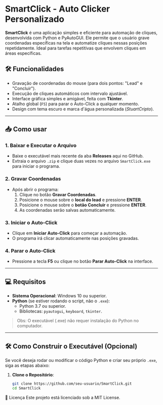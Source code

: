 # SmartClick - Auto Clicker Personalizado

**SmartClick** é uma aplicação simples e eficiente para automação de cliques, desenvolvida com Python e PyAutoGUI. Ele permite que o usuário grave coordenadas específicas na tela e automatize cliques nessas posições repetidamente. Ideal para tarefas repetitivas que envolvem cliques em áreas específicas.

## 🛠️ Funcionalidades

- Gravação de coordenadas do mouse (para dois pontos: "Lead" e "Concluir").
- Execução de cliques automáticos com intervalo ajustável.
- Interface gráfica simples e amigável, feita com **Tkinter**.
- Atalho global (`F5`) para parar o Auto-Click a qualquer momento.
- Design com tema escuro e marca d'água personalizada (*StuartCripto*).

---

## 📥 Como usar

### 1. **Baixar e Executar o Arquivo**
- Baixe o executável mais recente da aba **Releases** aqui no GitHub.
- Extraia o arquivo `.zip` e clique duas vezes no arquivo `SmartClick.exe` para iniciar o programa.

### 2. **Gravar Coordenadas**
- Após abrir o programa:
  1. Clique no botão **Gravar Coordenadas**.
  2. Posicione o mouse sobre o **local do lead** e pressione **ENTER**.
  3. Posicione o mouse sobre o **botão Concluir** e pressione **ENTER**.
  4. As coordenadas serão salvas automaticamente.

### 3. **Iniciar o Auto-Click**
- Clique em **Iniciar Auto-Click** para começar a automação.
- O programa irá clicar automaticamente nas posições gravadas.

### 4. **Parar o Auto-Click**
- Pressione a tecla **F5** ou clique no botão **Parar Auto-Click** na interface.

---

## 💻 Requisitos

- **Sistema Operacional**: Windows 10 ou superior.
- **Python** (se estiver rodando o script, não o `.exe`):
  - Python 3.7 ou superior.
  - Bibliotecas: `pyautogui`, `keyboard`, `tkinter`.

> Obs: O executável (.exe) não requer instalação do Python no computador.

---

## 🛠️ Como Construir o Executável (Opcional)

Se você deseja rodar ou modificar o código Python e criar seu próprio `.exe`, siga as etapas abaixo:

1. **Clone o Repositório**:
   ```bash
   git clone https://github.com/seu-usuario/SmartClick.git
   cd SmartClick
📜 Licença
Este projeto está licenciado sob a MIT License.
